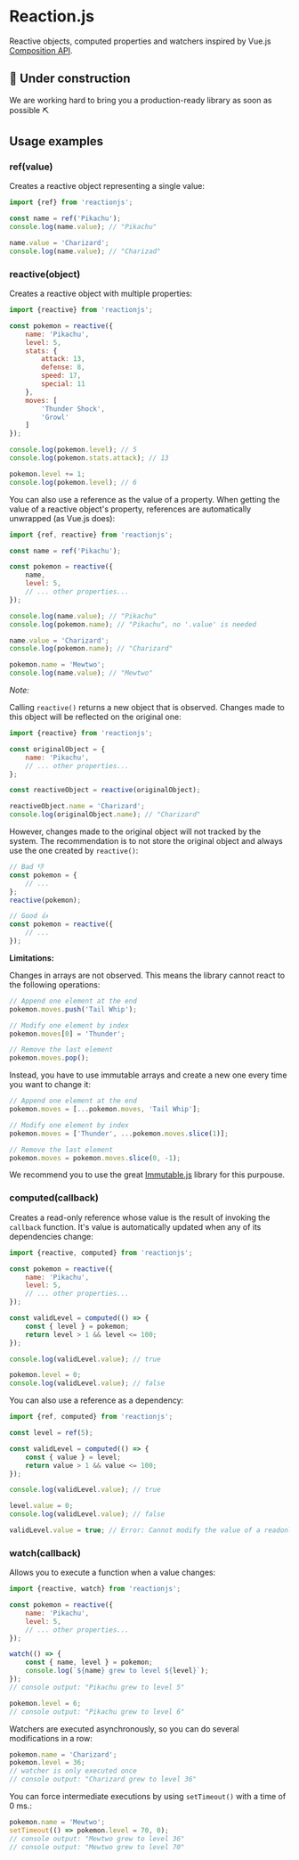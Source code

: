 
# Reaction.js

Reactive objects, computed properties and watchers inspired by Vue.js [Composition API](https://github.com/vuejs/composition-api-rfc).

## :construction: Under construction

We are working hard to bring you a production-ready library as soon as possible :pick:

## Usage examples

### ref(value)

Creates a reactive object representing a single value:

```javascript
import {ref} from 'reactionjs';

const name = ref('Pikachu');
console.log(name.value); // "Pikachu"

name.value = 'Charizard';
console.log(name.value); // "Charizad"
```

### reactive(object)

Creates a reactive object with multiple properties:

```javascript
import {reactive} from 'reactionjs';

const pokemon = reactive({
    name: 'Pikachu',
    level: 5,
    stats: {
        attack: 13,
        defense: 8,
        speed: 17,
        special: 11
    },
    moves: [
        'Thunder Shock',
        'Growl'
    ]
});

console.log(pokemon.level); // 5
console.log(pokemon.stats.attack); // 13

pokemon.level += 1;
console.log(pokemon.level); // 6
```

You can also use a reference as the value of a property. When getting the value of a reactive object's property, references are automatically unwrapped (as Vue.js does):

```javascript
import {ref, reactive} from 'reactionjs';

const name = ref('Pikachu');

const pokemon = reactive({
    name,
    level: 5,
    // ... other properties...
});

console.log(name.value); // "Pikachu"
console.log(pokemon.name); // "Pikachu", no '.value' is needed

name.value = 'Charizard';
console.log(pokemon.name); // "Charizard"

pokemon.name = 'Mewtwo';
console.log(name.value); // "Mewtwo"
```

_Note:_

Calling `reactive()` returns a new object that is observed. Changes made to this object will be reflected on the original one:

```javascript
import {reactive} from 'reactionjs';

const originalObject = {
    name: 'Pikachu',
    // ... other properties...
};

const reactiveObject = reactive(originalObject);

reactiveObject.name = 'Charizard';
console.log(originalObject.name); // "Charizard"
```

However, changes made to the original object will not tracked by the system. The recommendation is to not store the original object and always use the one created by `reactive()`:

```javascript
// Bad 👎
const pokemon = {
    // ...
};
reactive(pokemon);

// Good 👍
const pokemon = reactive({
    // ...
});
```

**Limitations:**

Changes in arrays are not observed. This means the library cannot react to the following operations:

```javascript
// Append one element at the end
pokemon.moves.push('Tail Whip');

// Modify one element by index
pokemon.moves[0] = 'Thunder';

// Remove the last element
pokemon.moves.pop();
```

Instead, you have to use immutable arrays and create a new one every time you want to change it:

```javascript
// Append one element at the end
pokemon.moves = [...pokemon.moves, 'Tail Whip'];

// Modify one element by index
pokemon.moves = ['Thunder', ...pokemon.moves.slice(1)];

// Remove the last element
pokemon.moves = pokemon.moves.slice(0, -1);
```

We recommend you to use the great [Immutable.js](https://github.com/immutable-js/immutable-js) library for this purpouse.

### computed(callback)

Creates a read-only reference whose value is the result of invoking the `callback` function. It's value is automatically updated when any of its dependencies change:

```javascript
import {reactive, computed} from 'reactionjs';

const pokemon = reactive({
    name: 'Pikachu',
    level: 5,
    // ... other properties...
});

const validLevel = computed(() => {
    const { level } = pokemon;
    return level > 1 && level <= 100;
});

console.log(validLevel.value); // true

pokemon.level = 0;
console.log(validLevel.value); // false
```

You can also use a reference as a dependency:

```javascript
import {ref, computed} from 'reactionjs';

const level = ref(5);

const validLevel = computed(() => {
    const { value } = level;
    return value > 1 && value <= 100;
});

console.log(validLevel.value); // true

level.value = 0;
console.log(validLevel.value); // false

validLevel.value = true; // Error: Cannot modify the value of a readonly reference
```

### watch(callback)

Allows you to execute a function when a value changes:

```javascript
import {reactive, watch} from 'reactionjs';

const pokemon = reactive({
    name: 'Pikachu',
    level: 5,
    // ... other properties...
});

watch(() => {
    const { name, level } = pokemon;
    console.log(`${name} grew to level ${level}`);
});
// console output: "Pikachu grew to level 5"

pokemon.level = 6;
// console output: "Pikachu grew to level 6"
```

Watchers are executed asynchronously, so you can do several modifications in a row:

```javascript
pokemon.name = 'Charizard';
pokemon.level = 36;
// watcher is only executed once
// console output: "Charizard grew to level 36"
```

You can force intermediate executions by using `setTimeout()` with a time of 0 ms.:

```javascript
pokemon.name = 'Mewtwo';
setTimeout(() => pokemon.level = 70, 0);
// console output: "Mewtwo grew to level 36"
// console output: "Mewtwo grew to level 70"
```
